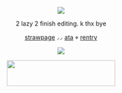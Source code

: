 <p align="center"> <dir="auto"> <img src="https://komarev.com/ghpvc/?username=flvttrdsh&label=:p&color=C02A4A&style=plastic"> </dir> </p>


<p align="center"> 2 lazy 2 finish editing. k thx bye </p>


  <p align="center"> <a href="https://thepetewentzz.straw.page/">strawpage</a> ⸝⸝ <a href="https://flvttrdsh.atabook.org/">ata</a> ⌖ <a href="https://rentry.co/mych3mz">rentry</a>

<p align="center"> <img src=https://64.media.tumblr.com/76e38182ab38f730e71506a85bda3bcb/6dc8898458942376-9c/s100x200/6bd09a21f27ae9e42833ada87186f6c63412193e.gifv> </p>
<p align="center" dir="auto"> <img src="https://spotify-github-profile.kittinanx.com/api/view?uid=31dnbrq33dernxlkwbvsoee7w6py&cover_image=true&theme=natemoo-re&show_offline=false&background_color=121212&interchange=false&bar_color=f4f2ec&bar_color_cover=false)](https://github.com/kittinan/spotify-github-profile)" height="60" width="250"></a>
